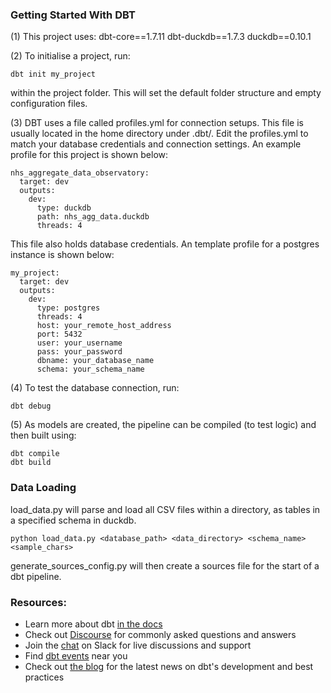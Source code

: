 ### Getting Started With DBT

(1) This project uses:
dbt-core==1.7.11
dbt-duckdb==1.7.3
duckdb==0.10.1

(2) To initialise a project, run:
```
dbt init my_project
```
within the project folder. This will set the default folder structure and empty configuration files. 

(3) DBT uses a file called profiles.yml for connection setups. This file is usually located in the home directory under .dbt/. Edit the profiles.yml to match your database credentials and connection settings. An example profile for this project is shown below:
```                                                                                             
nhs_aggregate_data_observatory:
  target: dev
  outputs:
    dev:
      type: duckdb
      path: nhs_agg_data.duckdb
      threads: 4
```
This file also holds database credentials. An template profile for a postgres instance is shown below:
```
my_project:
  target: dev
  outputs:
    dev:
      type: postgres
      threads: 4
      host: your_remote_host_address
      port: 5432
      user: your_username
      pass: your_password
      dbname: your_database_name
      schema: your_schema_name
```

(4) To test the database connection, run:
```
dbt debug
```

(5) As models are created, the pipeline can be compiled (to test logic) and then built using:
```
dbt compile
dbt build
```
### Data Loading
load_data.py will parse and load all CSV files within a directory, as tables in a specified schema in duckdb.
```
python load_data.py <database_path> <data_directory> <schema_name> <sample_chars>
```
generate_sources_config.py will then create a sources file for the start of a dbt pipeline.

### Resources:
- Learn more about dbt [in the docs](https://docs.getdbt.com/docs/introduction)
- Check out [Discourse](https://discourse.getdbt.com/) for commonly asked questions and answers
- Join the [chat](https://community.getdbt.com/) on Slack for live discussions and support
- Find [dbt events](https://events.getdbt.com) near you
- Check out [the blog](https://blog.getdbt.com/) for the latest news on dbt's development and best practices
